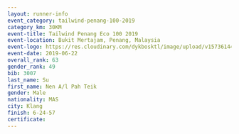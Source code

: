 ```yaml
--- 
layout: runner-info 
event_category: tailwind-penang-100-2019 
category_km: 30KM 
event-title: Tailwind Penang Eco 100 2019 
event-location: Bukit Mertajam, Penang, Malaysia 
event-logo: https://res.cloudinary.com/dykbosktl/image/upload/v1573614442/Logo/Logo_gqlzi3.jpg 
event-date: 2019-06-22 
overall_rank: 63
gender_rank: 49
bib: 3007
last_name: Su
first_name: Nen A/l Pah Teik
gender: Male
nationality: MAS
city: Klang
finish: 6-24-57
certificate: 
--- 
```


